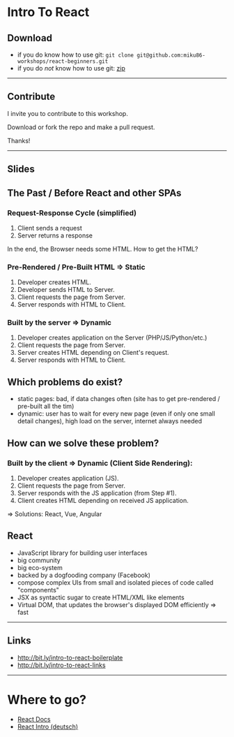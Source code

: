 # Intro To React

## Download

- if you do know how to use git: `git clone git@github.com:miku86-workshops/react-beginners.git`
- if you do _not_ know how to use git: [zip](https://github.com/miku86-workshops/react-beginners/archive/master.zip)

---

## Contribute

I invite you to contribute to this workshop.

Download or fork the repo and make a pull request.

Thanks!

---

## Slides

## The Past / Before React and other SPAs

### Request-Response Cycle (simplified)

1. Client sends a request
1. Server returns a response

In the end, the Browser needs some HTML. How to get the HTML?

### Pre-Rendered / Pre-Built HTML => Static

1. Developer creates HTML.
1. Developer sends HTML to Server.
1. Client requests the page from Server.
1. Server responds with HTML to Client.

### Built by the server => Dynamic

1. Developer creates application on the Server (PHP/JS/Python/etc.)
1. Client requests the page from Server.
1. Server creates HTML depending on Client's request.
1. Server responds with HTML to Client.

## Which problems do exist?

- static pages: bad, if data changes often (site has to get pre-rendered / pre-built all the tim)
- dynamic: user has to wait for every new page (even if only one small detail changes), high load on the server, internet always needed

## How can we solve these problem?

### Built by the client => Dynamic (Client Side Rendering):

1. Developer creates application (JS).
1. Client requests the page from Server.
1. Server responds with the JS application (from Step #1).
1. Client creates HTML depending on received JS application.

=> Solutions: React, Vue, Angular

## React

- JavaScript library for building user interfaces
- big community
- big eco-system
- backed by a dogfooding company (Facebook)
- compose complex UIs from small and isolated pieces of code called "components"
- JSX as syntactic sugar to create HTML/XML like elements
- Virtual DOM, that updates the browser's displayed DOM efficiently => fast

---

## Links

- http://bit.ly/intro-to-react-boilerplate
- http://bit.ly/intro-to-react-links

---

# Where to go?

- [React Docs](https://reactjs.org/docs/getting-started.html)
- [React Intro (deutsch)](https://www.youtube.com/playlist?list=PLVyp9714_1yLU8EUh4FbOoGPnvsNcAqyB)
